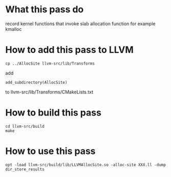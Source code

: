 # What this pass do
record kernel functions that invoke slab allocation function for example kmalloc

# How to add this pass to LLVM
```shell
cp ../AllocSite llvm-src/lib/Transforms
```
add
```
add_subdirectory(AllocSite)
```
to llvm-src/lib/Transforms/CMakeLists.txt


# How to build this pass
```shell
cd llvm-src/build
make
```

# How to use this pass
``` shell
opt -load llvm-src/build/lib/LLVMAllocSite.so -alloc-site XXX.ll -dump dir_store_results
```
